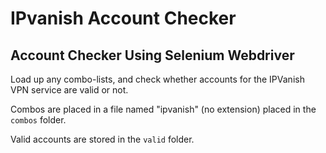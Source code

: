 # IPvanish Account Checker
## Account Checker Using Selenium Webdriver

Load up any combo-lists, and check whether accounts for the IPVanish VPN service are valid or not.


Combos are placed in a file named "ipvanish" (no extension) placed in the ```combos``` folder.


Valid accounts are stored in the ```valid``` folder.